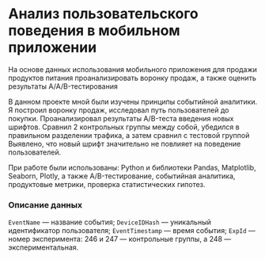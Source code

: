 # Анализ пользовательского поведения в мобильном приложении  

На основе данных использования мобильного приложения для продажи продуктов питания проанализировать воронку продаж, а также оценить результаты A/A/B-тестирования 

В данном проекте мной были изучены принципы событийной аналитики. Я построил
воронку продаж, исследовал путь пользователей до покупки. Проанализировал
результаты A/B-теста введения новых шрифтов. Сравнил 2 контрольных группы между
собой, убедился в правильном разделении трафика, а затем сравнил с тестовой группой
Выявлено, что новый шрифт значительно не повлияет на поведение пользователей.

При работе были использованы: Python и библиотеки Pandas, Matplotlib, Seaborn, Plotly, а также A/B-тестирование, событийная аналитика, продуктовые метрики, проверка статистических гипотез.  

### Описание данных  

`EventName` — название события;
`DeviceIDHash` — уникальный идентификатор пользователя;
`EventTimestamp` — время события;
`ExpId` — номер эксперимента: 246 и 247 — контрольные группы, а 248 — экспериментальная.